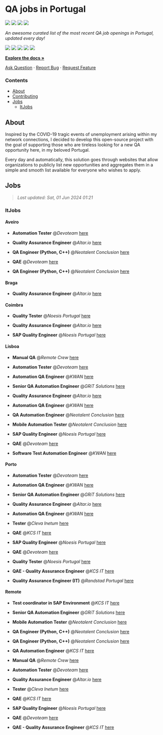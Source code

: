 QA jobs in Portugal
========================

![](https://img.shields.io/static/v1?label=%F0%9F%8C%9F&message=If%20Useful&color=BC4E99)
[![](https://img.shields.io/github/stars/sergiomartins8/qa-jobs-in-portugal)](https://github.com/sergiomartins8/qa-jobs-in-portugal/stargazers)
[![](https://img.shields.io/github/forks/sergiomartins8/qa-jobs-in-portugal)](https://github.com/sergiomartins8/qa-jobs-in-portugal/network/members)
[![](https://img.shields.io/badge/-sergiomartins8-blue?logo=Linkedin&logoColor=white)](https://www.linkedin.com/in/sergiomartins8/)

_An awesome curated list of the most recent QA job openings in Portugal, updated every day!_

[![](https://img.shields.io/github/v/release/sergiomartins8/qa-jobs-in-portugal)](https://github.com/sergiomartins8/qa-jobs-in-portugal/releases)
[![](https://github.com/sergiomartins8/qa-jobs-in-portugal/workflows/release/badge.svg)](https://github.com/sergiomartins8/qa-jobs-in-portugal/actions?query=workflow%3Arelease)
[![](https://img.shields.io/github/issues/sergiomartins8/qa-jobs-in-portugal)](https://github.com/sergiomartins8/qa-jobs-in-portugal/issues)
[![](https://img.shields.io/github/contributors/sergiomartins8/qa-jobs-in-portugal)](https://github.com/sergiomartins8/qa-jobs-in-portugal/graphs/contributors)
[![](https://img.shields.io/github/license/sergiomartins8/qa-jobs-in-portugal)](https://github.com/sergiomartins8/qa-jobs-in-portugal/blob/master/LICENSE)

**[Explore the docs »](https://github.com/sergiomartins8/qa-jobs-in-portugal/blob/master/docs/DOCUMENTATION.md)**

[Ask Question](https://github.com/sergiomartins8/qa-jobs-in-portugal/issues) 
·
[Report Bug](https://github.com/sergiomartins8/qa-jobs-in-portugal/issues)
·
[Request Feature](https://github.com/sergiomartins8/qa-jobs-in-portugal/issues)

### Contents
* [About](#about)
* [Contributing](https://github.com/sergiomartins8/qa-jobs-in-portugal/blob/master/docs/CONTRIBUTING.md)
* [Jobs](#jobs)
  * [ItJobs](#itjobs)

## About
Inspired by the COVID-19 tragic events of unemployment arising within my network connections, I decided to develop this open-source project with the goal of supporting those who are tireless looking for a new QA opportunity here, in my beloved Portugal.

Every day and automatically, this solution goes through websites that allow organizations to publicly list new opportunities and aggregates them in a simple and smooth list available for everyone who wishes to apply.

Jobs
---------

> _Last updated: Sat, 01 Jun 2024 01:21_

### ItJobs

#### Aveiro

- **Automation Tester** @_Devoteam_ [here](https://www.itjobs.pt/oferta/483645/automation-tester)


- **Quality Assurance Engineer** @_Altar.io_ [here](https://www.itjobs.pt/oferta/484228/quality-assurance-engineer)


- **QA Engineer (Python, C++)** @_Neotalent Conclusion_ [here](https://www.itjobs.pt/oferta/483452/qa-engineer-python-c)


- **QAE** @_Devoteam_ [here](https://www.itjobs.pt/oferta/482731/qae)


- **QA Engineer (Python, C++)** @_Neotalent Conclusion_ [here](https://www.itjobs.pt/oferta/483451/qa-engineer-python-c)

#### Braga

- **Quality Assurance Engineer** @_Altar.io_ [here](https://www.itjobs.pt/oferta/484228/quality-assurance-engineer)

#### Coimbra

- **Quality Tester** @_Noesis Portugal_ [here](https://www.itjobs.pt/oferta/482560/quality-tester-coimbra-covilha-guarda)


- **Quality Assurance Engineer** @_Altar.io_ [here](https://www.itjobs.pt/oferta/484228/quality-assurance-engineer)


- **SAP Quality Engineer** @_Noesis Portugal_ [here](https://www.itjobs.pt/oferta/483319/sap-quality-engineer-all-locations)

#### Lisboa

- **Manual QA** @_Remote Crew_ [here](https://www.itjobs.pt/oferta/484123/manual-qa)


- **Automation Tester** @_Devoteam_ [here](https://www.itjobs.pt/oferta/483645/automation-tester)


- **Automation QA Engineer** @_KWAN_ [here](https://www.itjobs.pt/oferta/483228/automation-qa-engineer)


- **Senior QA Automation Engineer** @_GRiT Solutions_ [here](https://www.itjobs.pt/oferta/483492/senior-qa-automation-engineer)


- **Quality Assurance Engineer** @_Altar.io_ [here](https://www.itjobs.pt/oferta/484228/quality-assurance-engineer)


- **Automation QA Engineer** @_KWAN_ [here](https://www.itjobs.pt/oferta/483222/automation-qa-engineer)


- **QA Automation Engineer** @_Neotalent Conclusion_ [here](https://www.itjobs.pt/oferta/483746/qa-automation-engineer)


- **Mobile Automation Tester** @_Neotalent Conclusion_ [here](https://www.itjobs.pt/oferta/483548/mobile-automation-tester)


- **SAP Quality Engineer** @_Noesis Portugal_ [here](https://www.itjobs.pt/oferta/483319/sap-quality-engineer-all-locations)


- **QAE** @_Devoteam_ [here](https://www.itjobs.pt/oferta/482731/qae)


- **Software Test Automation Engineer** @_KWAN_ [here](https://www.itjobs.pt/oferta/483637/software-test-automation-engineer)

#### Porto

- **Automation Tester** @_Devoteam_ [here](https://www.itjobs.pt/oferta/483645/automation-tester)


- **Automation QA Engineer** @_KWAN_ [here](https://www.itjobs.pt/oferta/483228/automation-qa-engineer)


- **Senior QA Automation Engineer** @_GRiT Solutions_ [here](https://www.itjobs.pt/oferta/483492/senior-qa-automation-engineer)


- **Quality Assurance Engineer** @_Altar.io_ [here](https://www.itjobs.pt/oferta/484228/quality-assurance-engineer)


- **Automation QA Engineer** @_KWAN_ [here](https://www.itjobs.pt/oferta/483222/automation-qa-engineer)


- **Tester** @_Cleva Inetum_ [here](https://www.itjobs.pt/oferta/483017/test-analyst)


- **QAE** @_KCS IT_ [here](https://www.itjobs.pt/oferta/484352/qae)


- **SAP Quality Engineer** @_Noesis Portugal_ [here](https://www.itjobs.pt/oferta/483319/sap-quality-engineer-all-locations)


- **QAE** @_Devoteam_ [here](https://www.itjobs.pt/oferta/482731/qae)


- **Quality Tester** @_Noesis Portugal_ [here](https://www.itjobs.pt/oferta/483590/quality-tester-porto)


- **QAE - Quality Assurance Engineer** @_KCS IT_ [here](https://www.itjobs.pt/oferta/484115/qae-quality-assurance-engineer)


- **Quality Assurance Engineer (IT)** @_Randstad Portugal_ [here](https://www.itjobs.pt/oferta/484313/quality-assurance-engineer-it)

#### Remote

- **Test coordinator in SAP Environment** @_KCS IT_ [here](https://www.itjobs.pt/oferta/483432/test-coordinator-in-sap-environment-germany)


- **Senior QA Automation Engineer** @_GRiT Solutions_ [here](https://www.itjobs.pt/oferta/483492/senior-qa-automation-engineer)


- **Mobile Automation Tester** @_Neotalent Conclusion_ [here](https://www.itjobs.pt/oferta/483548/mobile-automation-tester)


- **QA Engineer (Python, C++)** @_Neotalent Conclusion_ [here](https://www.itjobs.pt/oferta/483452/qa-engineer-python-c)


- **QA Engineer (Python, C++)** @_Neotalent Conclusion_ [here](https://www.itjobs.pt/oferta/483451/qa-engineer-python-c)


- **QA Automation Engineer** @_KCS IT_ [here](https://www.itjobs.pt/oferta/483803/qa-automation-engineer-netherlands)


- **Manual QA** @_Remote Crew_ [here](https://www.itjobs.pt/oferta/484123/manual-qa)


- **Automation Tester** @_Devoteam_ [here](https://www.itjobs.pt/oferta/483645/automation-tester)


- **Quality Assurance Engineer** @_Altar.io_ [here](https://www.itjobs.pt/oferta/484228/quality-assurance-engineer)


- **Tester** @_Cleva Inetum_ [here](https://www.itjobs.pt/oferta/483017/test-analyst)


- **QAE** @_KCS IT_ [here](https://www.itjobs.pt/oferta/484352/qae)


- **SAP Quality Engineer** @_Noesis Portugal_ [here](https://www.itjobs.pt/oferta/483319/sap-quality-engineer-all-locations)


- **QAE** @_Devoteam_ [here](https://www.itjobs.pt/oferta/482731/qae)


- **QAE - Quality Assurance Engineer** @_KCS IT_ [here](https://www.itjobs.pt/oferta/484115/qae-quality-assurance-engineer)

